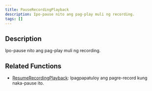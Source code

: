 ```yaml
---
title: PauseRecordingPlayback
description: Ipo-pause nito ang pag-play muli ng recording.
tags: []
---
```


<VersionWarn name='callback' version='SA-MP 0.3z R2-2' />

## Description

Ipo-pause nito ang pag-play muli ng recording.


## Related Functions

- [ResumeRecordingPlayback](../functions/ResumeRecordingPlayback): Ipagpapatuloy ang pagre-record kung naka-pause ito.